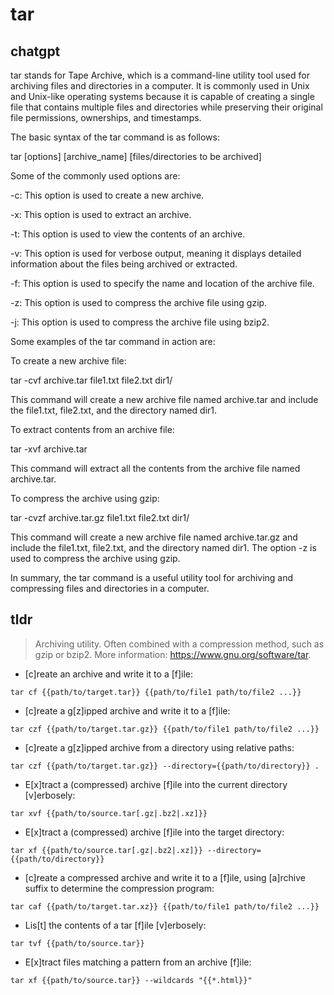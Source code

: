 # tar 
## chatgpt 
tar stands for Tape Archive, which is a command-line utility tool used for archiving files and directories in a computer. It is commonly used in Unix and Unix-like operating systems because it is capable of creating a single file that contains multiple files and directories while preserving their original file permissions, ownerships, and timestamps.

The basic syntax of the tar command is as follows:

tar [options] [archive_name] [files/directories to be archived]

Some of the commonly used options are:

-c: This option is used to create a new archive.

-x: This option is used to extract an archive.

-t: This option is used to view the contents of an archive.

-v: This option is used for verbose output, meaning it displays detailed information about the files being archived or extracted.

-f: This option is used to specify the name and location of the archive file.

-z: This option is used to compress the archive file using gzip.

-j: This option is used to compress the archive file using bzip2.

Some examples of the tar command in action are:

To create a new archive file:

tar -cvf archive.tar file1.txt file2.txt dir1/

This command will create a new archive file named archive.tar and include the file1.txt, file2.txt, and the directory named dir1.

To extract contents from an archive file:

tar -xvf archive.tar

This command will extract all the contents from the archive file named archive.tar.

To compress the archive using gzip:

tar -cvzf archive.tar.gz file1.txt file2.txt dir1/

This command will create a new archive file named archive.tar.gz and include the file1.txt, file2.txt, and the directory named dir1. The option -z is used to compress the archive using gzip.

In summary, the tar command is a useful utility tool for archiving and compressing files and directories in a computer. 

## tldr 
 
> Archiving utility.
> Often combined with a compression method, such as gzip or bzip2.
> More information: <https://www.gnu.org/software/tar>.

- [c]reate an archive and write it to a [f]ile:

`tar cf {{path/to/target.tar}} {{path/to/file1 path/to/file2 ...}}`

- [c]reate a g[z]ipped archive and write it to a [f]ile:

`tar czf {{path/to/target.tar.gz}} {{path/to/file1 path/to/file2 ...}}`

- [c]reate a g[z]ipped archive from a directory using relative paths:

`tar czf {{path/to/target.tar.gz}} --directory={{path/to/directory}} .`

- E[x]tract a (compressed) archive [f]ile into the current directory [v]erbosely:

`tar xvf {{path/to/source.tar[.gz|.bz2|.xz]}}`

- E[x]tract a (compressed) archive [f]ile into the target directory:

`tar xf {{path/to/source.tar[.gz|.bz2|.xz]}} --directory={{path/to/directory}}`

- [c]reate a compressed archive and write it to a [f]ile, using [a]rchive suffix to determine the compression program:

`tar caf {{path/to/target.tar.xz}} {{path/to/file1 path/to/file2 ...}}`

- Lis[t] the contents of a tar [f]ile [v]erbosely:

`tar tvf {{path/to/source.tar}}`

- E[x]tract files matching a pattern from an archive [f]ile:

`tar xf {{path/to/source.tar}} --wildcards "{{*.html}}"`
